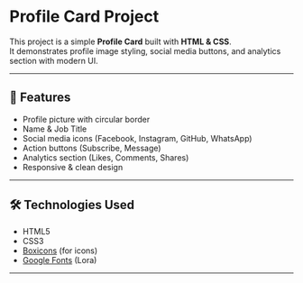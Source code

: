 # Profile Card Project

This project is a simple **Profile Card** built with **HTML & CSS**.  
It demonstrates profile image styling, social media buttons, and analytics section with modern UI.

---

## 📌 Features
- Profile picture with circular border
- Name & Job Title
- Social media icons (Facebook, Instagram, GitHub, WhatsApp)
- Action buttons (Subscribe, Message)
- Analytics section (Likes, Comments, Shares)
- Responsive & clean design

---

## 🛠️ Technologies Used
- HTML5
- CSS3
- [Boxicons](https://boxicons.com/) (for icons)
- [Google Fonts](https://fonts.google.com/) (Lora)

---
